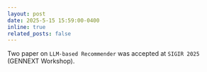 ```yaml
---
layout: post
date: 2025-5-15 15:59:00-0400
inline: true
related_posts: false
---
```

Two paper on `LLM-based Recommender` was accepted at `SIGIR 2025` (GENNEXT Workshop).
